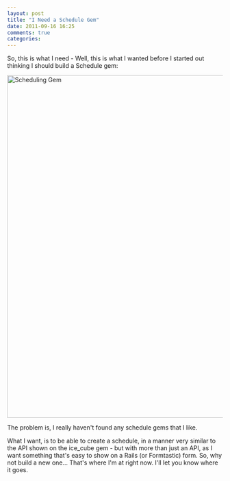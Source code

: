 ```yaml
---
layout: post
title: "I Need a Schedule Gem"
date: 2011-09-16 16:25
comments: true
categories:
---
```


So, this is what I need - Well, this is what I wanted before I started out thinking I should build a Schedule gem:

<img src="http://s3.amazonaws.com/maptini.com/app/public/system/images/34389/original/06f9e830-b375-012e-3f0a-12313d0361e4.png?1328034042" width="800" alt="Scheduling Gem">

The problem is, I really haven't found any schedule gems that I like.

What I want, is to be able to create a schedule, in a manner very similar to the API shown on the ice\_cube gem - but with more than just an API, as I want something that's easy to show on a Rails (or Formtastic) form.  So, why not build a new one... That's where I'm at right now.  I'll let you know where it goes.
